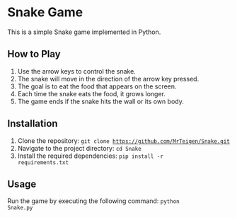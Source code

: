 # Snake Game

This is a simple Snake game implemented in Python.

## How to Play

1. Use the arrow keys to control the snake.
2. The snake will move in the direction of the arrow key pressed.
3. The goal is to eat the food that appears on the screen.
4. Each time the snake eats the food, it grows longer.
5. The game ends if the snake hits the wall or its own body.

## Installation

1. Clone the repository: <code>git clone https://github.com/MrTeigen/Snake.git</code>
2. Navigate to the project directory: <code>cd Snake</code>
3. Install the required dependencies: <code>pip install -r requirements.txt</code>

## Usage

Run the game by executing the following command:
<code>python Snake.py</code>